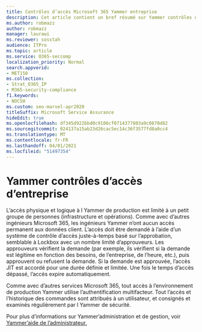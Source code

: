 ```yaml
---
title: Contrôles d’accès Microsoft 365 Yammer entreprise
description: Cet article contient un bref résumé sur Yammer contrôles d’accès d’entreprise dans l’environnement de production.
ms.author: robmazz
author: robmazz
manager: laurawi
ms.reviewer: sosstah
audience: ITPro
ms.topic: article
ms.service: O365-seccomp
localization_priority: Normal
search.appverid:
- MET150
ms.collection:
- Strat_O365_IP
- M365-security-compliance
f1.keywords:
- NOCSH
ms.custom: seo-marvel-apr2020
titleSuffix: Microsoft Service Assurance
hideEdit: true
ms.openlocfilehash: df345d922bbd0c9106cf0714377803a9c0870d82
ms.sourcegitcommit: 024137a15ab23d26cac5ec14c36f3577fd8a0cc4
ms.translationtype: MT
ms.contentlocale: fr-FR
ms.lasthandoff: 04/01/2021
ms.locfileid: "51497354"
---
```

# <a name="yammer-enterprise-access-controls"></a>Yammer contrôles d’accès d’entreprise 

L’accès physique et logique à l Yammer de production est limité à un petit groupe de personnes (infrastructure et opérations). Comme avec d’autres ingénieurs Microsoft 365, les ingénieurs Yammer n’ont aucun accès permanent aux données client. L’accès doit être demandé à l’aide d’un système de contrôle d’accès juste-à-temps basé sur l’approbation, semblable à Lockbox avec un nombre limité d’approuveurs. Les approuveurs vérifient la demande (par exemple, ils vérifient si la demande est légitime en fonction des besoins, de l’entreprise, de l’heure, etc.), puis approuvent ou refusent la demande. Si la demande est approuvée, l’accès JIT est accordé pour une durée définie et limitée. Une fois le temps d’accès dépassé, l’accès expire automatiquement.

Comme avec d’autres services Microsoft 365, tout accès à l’environnement de production Yammer utilise l’authentification multifacteur. Tout l’accès et l’historique des commandes sont attribués à un utilisateur, et consignés et examinés régulièrement par l Yammer de sécurité.

Pour plus d’informations sur Yammer’administration et de gestion, voir [Yammer’aide de l’administrateur.](/yammer/yammer-landing-page)